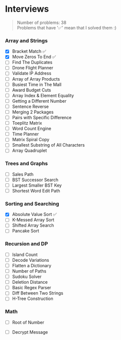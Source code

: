 # Interviews
> Number of problems: 38 <br>
> Problems that have '✅' mean that I solved them :) 

### Array and Strings
- [x] Bracket Match ✅
- [x] Move Zeros To End ✅
- [ ] Find The Duplicates
- [ ] Drone Flight Planner 
- [ ] Validate IP Address 
- [ ] Array of Array Products
- [ ] Busiest Time in The Mall
- [ ] Award Budget Cuts
- [ ] Array Index & Element Equality
- [ ] Getting a Different Number
- [ ] Sentence Reverse
- [ ] Merging 2 Packages 
- [ ] Pairs with Specific Difference
- [ ] Toeplitz Matrix
- [ ] Word Count Engine
- [ ] Time Planner 
- [ ] Matrix Spiral Copy
- [ ] Smallest Substring of All Characters
- [ ] Array Quadruplet 

### Trees and Graphs
- [ ] Sales Path
- [ ] BST Successor Search
- [ ] Largest Smaller BST Key
- [ ] Shortest Word Edit Path

### Sorting and Searching
- [x] Absolute Value Sort ✅
- [ ] K-Messed Array Sort
- [ ] Shifted Array Search
- [ ] Pancake Sort

### Recursion and DP
- [ ] Island Count
- [ ] Decode Variations
- [ ] Flatten a Dictionary
- [ ] Number of Paths
- [ ] Sudoku Solver
- [ ] Deletion Distance 
- [ ] Basic Regex Parser
- [ ] Diff Between Two Strings
- [ ] H-Tree Construction

### Math
- [ ] Root of Number
- [ ] Decrypt Message 

